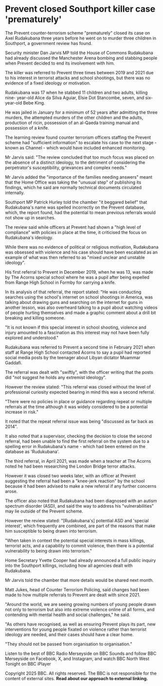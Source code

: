 # Prevent closed Southport killer case 'prematurely'

The Prevent counter-terrorism scheme "prematurely" closed its case on Axel
Rudakubana three years before he went on to murder three children in
Southport, a government review has found.

Security minister Dan Jarvis MP told the House of Commons Rudakubana had
already discussed the Manchester Arena bombing and stabbing people when
Prevent decided to end its involvement with him.

The killer was referred to Prevent three times between 2019 and 2021 due to
his interest in terrorist attacks and school shootings, but there was no
evidence of a fixed ideology or motivation.

Rudakubana was 17 when he stabbed 11 children and two adults, killing nine-
year-old Alice da Silva Aguiar, Elsie Dot Stancombe, seven, and six-year-old
Bebe King.

He was jailed in January for a minimum of 52 years after admitting the three
murders, the attempted murders of the other children and the adults,
production of ricin, possession of an al-Qaeda training manual and possession
of a knife.

The learning review found counter terrorism officers staffing the Prevent
scheme had "sufficient information" to escalate his case to the next stage -
known as Channel - which would have included enhanced monitoring.

Mr Jarvis said: "The review concluded that too much focus was placed on the
absence of a distinct ideology, to the detriment of considering the
perpetrator's susceptibility, grievances and complex needs."

Mr Jarvis added the "importance of the families needing answers" meant that
the Home Office was taking the "unusual step" of publishing its findings,
which he said are normally technical documents circulated internally.

Southport MP Patrick Hurley told the chamber "it beggared belief" that
Rudakubana's name was spelled incorrectly on the Prevent database, which, the
report found, had the potential to mean previous referrals would not show up
in searches.

The review said while officers at Prevent had shown a "high level of
compliance" with policies in place at the time, it criticised the focus on
Rudakubana's ideology.

While there was no evidence of political or religious motivation, Rudakubana
was obsessed with violence and his case should have been escalated as an
example of what was then referred to as "mixed unclear and unstable ideology".

His first referral to Prevent in December 2019, when he was 13, was made by
The Acorns special school where he was a pupil after being expelled from Range
High School in Formby for carrying a knife.

In its analysis of that referral, the report stated: "He was conducting
searches using the school's internet on school shootings in America, was
talking about drawing guns and searching on the internet for guns in another
lesson, was also overheard talking to a pupil about watching videos of people
hurting themselves and made a graphic comment about a drill bit breaking and
killing someone.

"It is not known if this special interest in school shooting, violence and
injury amounted to a fascination as this interest may not have been fully
explored and understood."

Rudakubana was referred to Prevent a second time in February 2021 when staff
at Range High School contacted Acorns to say a pupil had reported social media
posts by the teenager about Libyan dictator Muammar Gaddafi.

The referral was dealt with "swiftly", with the officer writing that the posts
did "not suggest he holds any extremist ideology".

However the review stated: "This referral was closed without the level of
professional curiosity expected bearing in mind this was a second referral.

"There were no policies in place or guidance regarding repeat or multiple
referrals at the time although it was widely considered to be a potential
increase in risk."

It noted that the repeat referral issue was being "discussed as far back as
2014".

It also noted that a supervisor, checking the decision to close the second
referral, had been unable to find the first referral on the system due to a
spelling error in Rudakubana's name - which had been entered on the database
as 'Rudukubana'.

The third referral, in April 2021, was made when a teacher at The Acorns noted
he had been researching the London Bridge terror attacks.

However it was closed two weeks later, with an officer at Prevent suggesting
the referral had been a "knee-jerk reaction" by the school because it had been
advised to make a new referral if any further concerns arose.

The officer also noted that Rudakubana had been diagnosed with an autism
spectrum disorder (ASD), and said the way to address his "vulnerabilities" may
lie outside of the Prevent scheme.

However the review stated: "[Rudakubana's] potential ASD and 'special
interest', which frequently are combined, are part of the reasons that make
him susceptible to being drawn into terrorism.

"When taken in context the potential special interests in mass killings,
terrorist acts, and a capability to commit violence, then there is a potential
vulnerability to being drawn into terrorism."

Home Secretary Yvette Cooper had already announced a full public inquiry into
the Southport killings, including how all agencies dealt with Rudakubana.

Mr Jarvis told the chamber that more details would be shared next month.

Matt Jukes, head of Counter Terrorism Policing, said changes had been made to
how multiple referrals to Prevent are dealt with since 2021.

"Around the world, we are seeing growing numbers of young people drawn not
only to terrorism but also into extreme violence online of all forms, and
contending with mental health and social challenges," he said.

"As others have recognised, as well as ensuring Prevent plays its part, new
interventions for young people fixated on violence rather than terrorist
ideology are needed, and their cases should have a clear home.

"They should not be passed from organisation to organisation."

Listen to the best of BBC Radio Merseyside on BBC Sounds and follow BBC
Merseyside on Facebook, X, and Instagram, and watch BBC North West Tonight on
BBC iPlayer

Copyright 2025 BBC. All rights reserved.   The BBC is not responsible for
the content of external sites. **Read about our approach to external
linking.**



